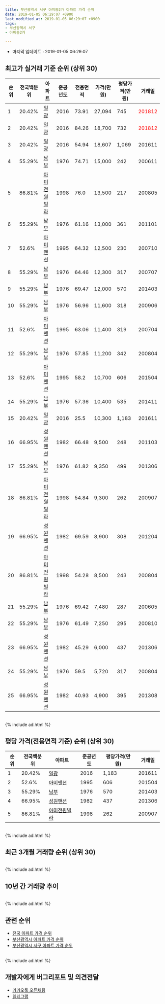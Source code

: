 ```yaml
---
title: 부산광역시 서구 아미동2가 아파트 가격 순위
date: 2019-01-05 06:29:07 +0900
last_modified_at: 2019-01-05 06:29:07 +0900
tags:
- 부산광역시 서구
- 아미동2가

---
```


* 마지막 업데이트 : 2019-01-05 06:29:07

## 최고가 실거래 기준 순위 (상위 30)


|순위|전국백분위|아파트|준공년도|전용면적|가격(만원)|평당가격(만원)|거래일|
|---|---|---|---|---|---|---|---|
|1|20.42%|[일광](https://search.naver.com/search.naver?query=%EB%B6%80%EC%82%B0%EA%B4%91%EC%97%AD%EC%8B%9C+%EC%84%9C%EA%B5%AC+%EC%95%84%EB%AF%B8%EB%8F%992%EA%B0%80+%EC%9D%BC%EA%B4%91)|2016|73.91|27,094|745|<span style="color:red">201812</span>|
|2|20.42%|[일광](https://search.naver.com/search.naver?query=%EB%B6%80%EC%82%B0%EA%B4%91%EC%97%AD%EC%8B%9C+%EC%84%9C%EA%B5%AC+%EC%95%84%EB%AF%B8%EB%8F%992%EA%B0%80+%EC%9D%BC%EA%B4%91)|2016|84.26|18,700|732|<span style="color:red">201812</span>|
|3|20.42%|[일광](https://search.naver.com/search.naver?query=%EB%B6%80%EC%82%B0%EA%B4%91%EC%97%AD%EC%8B%9C+%EC%84%9C%EA%B5%AC+%EC%95%84%EB%AF%B8%EB%8F%992%EA%B0%80+%EC%9D%BC%EA%B4%91)|2016|54.94|18,607|1,069|201611|
|4|55.29%|[남부](https://search.naver.com/search.naver?query=%EB%B6%80%EC%82%B0%EA%B4%91%EC%97%AD%EC%8B%9C+%EC%84%9C%EA%B5%AC+%EC%95%84%EB%AF%B8%EB%8F%992%EA%B0%80+%EB%82%A8%EB%B6%80)|1976|74.71|15,000|242|200611|
|5|86.81%|[아미전원빌라](https://search.naver.com/search.naver?query=%EB%B6%80%EC%82%B0%EA%B4%91%EC%97%AD%EC%8B%9C+%EC%84%9C%EA%B5%AC+%EC%95%84%EB%AF%B8%EB%8F%992%EA%B0%80+%EC%95%84%EB%AF%B8%EC%A0%84%EC%9B%90%EB%B9%8C%EB%9D%BC)|1998|76.0|13,500|217|200805|
|6|55.29%|[남부](https://search.naver.com/search.naver?query=%EB%B6%80%EC%82%B0%EA%B4%91%EC%97%AD%EC%8B%9C+%EC%84%9C%EA%B5%AC+%EC%95%84%EB%AF%B8%EB%8F%992%EA%B0%80+%EB%82%A8%EB%B6%80)|1976|61.16|13,000|361|201101|
|7|52.6%|[아미맨션](https://search.naver.com/search.naver?query=%EB%B6%80%EC%82%B0%EA%B4%91%EC%97%AD%EC%8B%9C+%EC%84%9C%EA%B5%AC+%EC%95%84%EB%AF%B8%EB%8F%992%EA%B0%80+%EC%95%84%EB%AF%B8%EB%A7%A8%EC%85%98)|1995|64.32|12,500|230|200710|
|8|55.29%|[남부](https://search.naver.com/search.naver?query=%EB%B6%80%EC%82%B0%EA%B4%91%EC%97%AD%EC%8B%9C+%EC%84%9C%EA%B5%AC+%EC%95%84%EB%AF%B8%EB%8F%992%EA%B0%80+%EB%82%A8%EB%B6%80)|1976|64.46|12,300|317|200707|
|9|55.29%|[남부](https://search.naver.com/search.naver?query=%EB%B6%80%EC%82%B0%EA%B4%91%EC%97%AD%EC%8B%9C+%EC%84%9C%EA%B5%AC+%EC%95%84%EB%AF%B8%EB%8F%992%EA%B0%80+%EB%82%A8%EB%B6%80)|1976|69.47|12,000|570|201403|
|10|55.29%|[남부](https://search.naver.com/search.naver?query=%EB%B6%80%EC%82%B0%EA%B4%91%EC%97%AD%EC%8B%9C+%EC%84%9C%EA%B5%AC+%EC%95%84%EB%AF%B8%EB%8F%992%EA%B0%80+%EB%82%A8%EB%B6%80)|1976|56.96|11,600|318|200906|
|11|52.6%|[아미맨션](https://search.naver.com/search.naver?query=%EB%B6%80%EC%82%B0%EA%B4%91%EC%97%AD%EC%8B%9C+%EC%84%9C%EA%B5%AC+%EC%95%84%EB%AF%B8%EB%8F%992%EA%B0%80+%EC%95%84%EB%AF%B8%EB%A7%A8%EC%85%98)|1995|63.06|11,400|319|200704|
|12|55.29%|[남부](https://search.naver.com/search.naver?query=%EB%B6%80%EC%82%B0%EA%B4%91%EC%97%AD%EC%8B%9C+%EC%84%9C%EA%B5%AC+%EC%95%84%EB%AF%B8%EB%8F%992%EA%B0%80+%EB%82%A8%EB%B6%80)|1976|57.85|11,200|342|200804|
|13|52.6%|[아미맨션](https://search.naver.com/search.naver?query=%EB%B6%80%EC%82%B0%EA%B4%91%EC%97%AD%EC%8B%9C+%EC%84%9C%EA%B5%AC+%EC%95%84%EB%AF%B8%EB%8F%992%EA%B0%80+%EC%95%84%EB%AF%B8%EB%A7%A8%EC%85%98)|1995|58.2|10,700|606|201504|
|14|55.29%|[남부](https://search.naver.com/search.naver?query=%EB%B6%80%EC%82%B0%EA%B4%91%EC%97%AD%EC%8B%9C+%EC%84%9C%EA%B5%AC+%EC%95%84%EB%AF%B8%EB%8F%992%EA%B0%80+%EB%82%A8%EB%B6%80)|1976|57.36|10,400|535|201411|
|15|20.42%|[일광](https://search.naver.com/search.naver?query=%EB%B6%80%EC%82%B0%EA%B4%91%EC%97%AD%EC%8B%9C+%EC%84%9C%EA%B5%AC+%EC%95%84%EB%AF%B8%EB%8F%992%EA%B0%80+%EC%9D%BC%EA%B4%91)|2016|25.5|10,300|1,183|201611|
|16|66.95%|[성원맨션](https://search.naver.com/search.naver?query=%EB%B6%80%EC%82%B0%EA%B4%91%EC%97%AD%EC%8B%9C+%EC%84%9C%EA%B5%AC+%EC%95%84%EB%AF%B8%EB%8F%992%EA%B0%80+%EC%84%B1%EC%9B%90%EB%A7%A8%EC%85%98)|1982|66.48|9,500|248|201103|
|17|55.29%|[남부](https://search.naver.com/search.naver?query=%EB%B6%80%EC%82%B0%EA%B4%91%EC%97%AD%EC%8B%9C+%EC%84%9C%EA%B5%AC+%EC%95%84%EB%AF%B8%EB%8F%992%EA%B0%80+%EB%82%A8%EB%B6%80)|1976|61.82|9,350|499|201306|
|18|86.81%|[아미전원빌라](https://search.naver.com/search.naver?query=%EB%B6%80%EC%82%B0%EA%B4%91%EC%97%AD%EC%8B%9C+%EC%84%9C%EA%B5%AC+%EC%95%84%EB%AF%B8%EB%8F%992%EA%B0%80+%EC%95%84%EB%AF%B8%EC%A0%84%EC%9B%90%EB%B9%8C%EB%9D%BC)|1998|54.84|9,300|262|200907|
|19|66.95%|[성원맨션](https://search.naver.com/search.naver?query=%EB%B6%80%EC%82%B0%EA%B4%91%EC%97%AD%EC%8B%9C+%EC%84%9C%EA%B5%AC+%EC%95%84%EB%AF%B8%EB%8F%992%EA%B0%80+%EC%84%B1%EC%9B%90%EB%A7%A8%EC%85%98)|1982|69.59|8,900|308|201204|
|20|86.81%|[아미전원빌라](https://search.naver.com/search.naver?query=%EB%B6%80%EC%82%B0%EA%B4%91%EC%97%AD%EC%8B%9C+%EC%84%9C%EA%B5%AC+%EC%95%84%EB%AF%B8%EB%8F%992%EA%B0%80+%EC%95%84%EB%AF%B8%EC%A0%84%EC%9B%90%EB%B9%8C%EB%9D%BC)|1998|54.28|8,500|243|200804|
|21|55.29%|[남부](https://search.naver.com/search.naver?query=%EB%B6%80%EC%82%B0%EA%B4%91%EC%97%AD%EC%8B%9C+%EC%84%9C%EA%B5%AC+%EC%95%84%EB%AF%B8%EB%8F%992%EA%B0%80+%EB%82%A8%EB%B6%80)|1976|69.42|7,480|287|200605|
|22|55.29%|[남부](https://search.naver.com/search.naver?query=%EB%B6%80%EC%82%B0%EA%B4%91%EC%97%AD%EC%8B%9C+%EC%84%9C%EA%B5%AC+%EC%95%84%EB%AF%B8%EB%8F%992%EA%B0%80+%EB%82%A8%EB%B6%80)|1976|61.49|7,250|295|200810|
|23|66.95%|[성원맨션](https://search.naver.com/search.naver?query=%EB%B6%80%EC%82%B0%EA%B4%91%EC%97%AD%EC%8B%9C+%EC%84%9C%EA%B5%AC+%EC%95%84%EB%AF%B8%EB%8F%992%EA%B0%80+%EC%84%B1%EC%9B%90%EB%A7%A8%EC%85%98)|1982|45.29|6,000|437|201306|
|24|55.29%|[남부](https://search.naver.com/search.naver?query=%EB%B6%80%EC%82%B0%EA%B4%91%EC%97%AD%EC%8B%9C+%EC%84%9C%EA%B5%AC+%EC%95%84%EB%AF%B8%EB%8F%992%EA%B0%80+%EB%82%A8%EB%B6%80)|1976|59.5|5,720|317|200804|
|25|66.95%|[성원맨션](https://search.naver.com/search.naver?query=%EB%B6%80%EC%82%B0%EA%B4%91%EC%97%AD%EC%8B%9C+%EC%84%9C%EA%B5%AC+%EC%95%84%EB%AF%B8%EB%8F%992%EA%B0%80+%EC%84%B1%EC%9B%90%EB%A7%A8%EC%85%98)|1982|40.93|4,900|395|201308|


<br>
{% include ad.html %}
<br>

## 평당 가격(전용면적 기준) 순위 (상위 30)


|순위|전국백분위|아파트|준공년도|평당가격(만원)|거래일|
|---|---|---|---|---|---|
|1|20.42%|[일광](https://search.naver.com/search.naver?query=%EB%B6%80%EC%82%B0%EA%B4%91%EC%97%AD%EC%8B%9C+%EC%84%9C%EA%B5%AC+%EC%95%84%EB%AF%B8%EB%8F%992%EA%B0%80+%EC%9D%BC%EA%B4%91)|2016|1,183|201611|
|2|52.6%|[아미맨션](https://search.naver.com/search.naver?query=%EB%B6%80%EC%82%B0%EA%B4%91%EC%97%AD%EC%8B%9C+%EC%84%9C%EA%B5%AC+%EC%95%84%EB%AF%B8%EB%8F%992%EA%B0%80+%EC%95%84%EB%AF%B8%EB%A7%A8%EC%85%98)|1995|606|201504|
|3|55.29%|[남부](https://search.naver.com/search.naver?query=%EB%B6%80%EC%82%B0%EA%B4%91%EC%97%AD%EC%8B%9C+%EC%84%9C%EA%B5%AC+%EC%95%84%EB%AF%B8%EB%8F%992%EA%B0%80+%EB%82%A8%EB%B6%80)|1976|570|201403|
|4|66.95%|[성원맨션](https://search.naver.com/search.naver?query=%EB%B6%80%EC%82%B0%EA%B4%91%EC%97%AD%EC%8B%9C+%EC%84%9C%EA%B5%AC+%EC%95%84%EB%AF%B8%EB%8F%992%EA%B0%80+%EC%84%B1%EC%9B%90%EB%A7%A8%EC%85%98)|1982|437|201306|
|5|86.81%|[아미전원빌라](https://search.naver.com/search.naver?query=%EB%B6%80%EC%82%B0%EA%B4%91%EC%97%AD%EC%8B%9C+%EC%84%9C%EA%B5%AC+%EC%95%84%EB%AF%B8%EB%8F%992%EA%B0%80+%EC%95%84%EB%AF%B8%EC%A0%84%EC%9B%90%EB%B9%8C%EB%9D%BC)|1998|262|200907|


<br>
{% include ad.html %}
<br>

## 최근 3개월 거래량 순위 (상위 30)


<div style="width:100%;">
    <canvas id="deal_count_ranking" height="250"></canvas>
</div>


<script>
new Chart(document.getElementById("deal_count_ranking"), {
    type: 'horizontalBar',
    data: {
        labels: ['일광'],
        datasets: [{
            label: '실거래 수',
            data: [4],
            borderColor: "rgba(255, 0, 128, 1)",
            backgroundColor: "rgba(255, 0, 128, 0.5)",
            fill: false,
        }]
    },
    options: {
        responsive: true,
        title: {
            display: true,
            text: '최근 3개월 거래량 순위'
        },
        tooltips: {
            mode: 'index',
            intersect: false,
            callbacks: {
                title: function(tooltipItems, data) {
                    return "실거래 수:";
                },
                label: function(tooltipItem, data) {
                    return data.labels[tooltipItem.index] + ": " + tooltipItem.xLabel;
                }
            }
        },
        hover: {
            mode: 'nearest',
            intersect: true
        },
        scales: {
            xAxes: [{
                display: true,
                scaleLabel: {
                    display: true,
                    labelString: '실거래 수'
                },
                ticks: {
                    suggestedMin: 0,
                }
            }],
            yAxes: [{
                display: true,
                ticks: {
                    autoSkip: false,
                    callback: function(value, index, values) {
                        if (value.length > 15)
                            return value.substr(0, 13) + "...";
                        else
                            return value;
                    }
                },
                scaleLabel: {
                    display: false,
                }
            }]
        }
    }
});

</script>


<br>
{% include ad.html %}
<br>

## 10년 간 거래량 추이


<div style="width:100%;">
    <canvas id="deal_progress" height="250"></canvas>
</div>

<script>
new Chart(document.getElementById("deal_progress"), {
    type: 'line',
    data: {
        labels: ['200901','200902','200903','200904','200905','200906','200907','200908','200909','200910','200911','200912','201001','201002','201003','201004','201005','201006','201007','201008','201009','201010','201011','201012','201101','201102','201103','201104','201105','201106','201107','201108','201109','201110','201111','201112','201201','201202','201203','201204','201205','201206','201207','201208','201209','201210','201211','201212','201301','201302','201303','201304','201305','201306','201307','201308','201309','201310','201311','201312','201401','201402','201403','201404','201405','201406','201407','201408','201409','201410','201411','201412','201501','201502','201503','201504','201505','201506','201507','201508','201509','201510','201511','201512','201601','201602','201603','201604','201605','201606','201607','201608','201609','201610','201611','201612','201701','201702','201703','201704','201705','201706','201707','201708','201709','201710','201711','201712','201801','201802','201803','201804','201805','201806','201807','201808','201809','201810','201811','201812','201901'],
        datasets: [{
            label: '실거래 수',
            pointRadius: 1,
            data: [1, 1, 1, 0, 0, 2, 3, 1, 1, 4, 0, 0, 2, 2, 1, 0, 0, 1, 1, 0, 0, 0, 1, 1, 1, 4, 1, 1, 3, 3, 1, 4, 2, 1, 2, 3, 0, 2, 2, 2, 0, 0, 0, 1, 1, 1, 1, 0, 0, 0, 0, 0, 1, 2, 2, 1, 0, 0, 0, 0, 1, 2, 1, 0, 0, 0, 1, 0, 2, 1, 1, 1, 0, 0, 0, 3, 0, 1, 1, 0, 2, 1, 1, 1, 0, 0, 1, 1, 0, 1, 1, 0, 1, 1, 3, 1, 2, 0, 1, 0, 2, 0, 1, 0, 2, 0, 0, 1, 3, 0, 2, 1, 0, 1, 1, 0, 2, 0, 0, 4, 0],
            borderColor: "rgba(255, 201, 14, 1)",
            backgroundColor: "rgba(255, 201, 14, 0.5)",
            fill: true,
        }]
    },
    options: {
        responsive: true,
        title: {
            display: true,
            text: '10년간 거래량 추이'
        },
        tooltips: {
            mode: 'index',
            intersect: false,
        },
        hover: {
            mode: 'nearest',
            intersect: true
        },
        scales: {
            xAxes: [{
                display: true,
                scaleLabel: {
                    display: true,
                    labelString: '년/월'
                }
            }],
            yAxes: [{
                display: true,
                ticks: {
                    suggestedMin: 0,
                },
                scaleLabel: {
                    display: true,
                    labelString: '실거래 수'
                }
            }]
        }
    }
});

</script>


<br>
{% include ad.html %}
<br>

## 관련 순위

- [전국 아파트 가격 순위](https://inasie.github.io/apt-ranking/전국)
- [부산광역시 아파트 가격 순위](https://inasie.github.io/apt-ranking/부산광역시)
- [부산광역시 서구 아파트 가격 순위](https://inasie.github.io/apt-ranking/부산광역시-서구)


<br>
{% include ad.html %}
<br>

## 개발자에게 버그리포트 및 의견전달

- [카카오톡 오픈채팅](https://open.kakao.com/o/gLJUAP4)
- [텔레그램](https://t.me/inasie)

